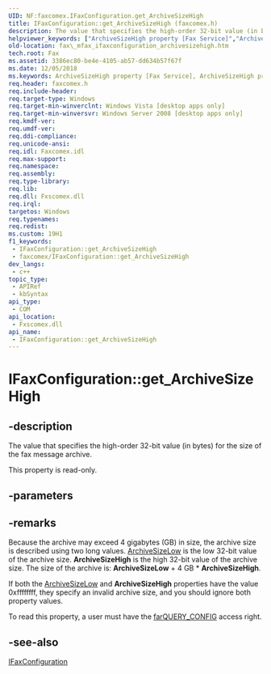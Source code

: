 ```yaml
---
UID: NF:faxcomex.IFaxConfiguration.get_ArchiveSizeHigh
title: IFaxConfiguration::get_ArchiveSizeHigh (faxcomex.h)
description: The value that specifies the high-order 32-bit value (in bytes) for the size of the fax message archive.
helpviewer_keywords: ["ArchiveSizeHigh property [Fax Service]","ArchiveSizeHigh property [Fax Service]","IFaxConfiguration interface","IFaxConfiguration interface [Fax Service]","ArchiveSizeHigh property","IFaxConfiguration.ArchiveSizeHigh","IFaxConfiguration.get_ArchiveSizeHigh","IFaxConfiguration::ArchiveSizeHigh","IFaxConfiguration::get_ArchiveSizeHigh","fax._mfax_ifaxconfiguration_archivesizehigh","faxcomex/IFaxConfiguration::ArchiveSizeHigh","faxcomex/IFaxConfiguration::get_ArchiveSizeHigh","get_ArchiveSizeHigh"]
old-location: fax\_mfax_ifaxconfiguration_archivesizehigh.htm
tech.root: Fax
ms.assetid: 3386ec80-be4e-4105-ab57-dd634b57f67f
ms.date: 12/05/2018
ms.keywords: ArchiveSizeHigh property [Fax Service], ArchiveSizeHigh property [Fax Service],IFaxConfiguration interface, IFaxConfiguration interface [Fax Service],ArchiveSizeHigh property, IFaxConfiguration.ArchiveSizeHigh, IFaxConfiguration.get_ArchiveSizeHigh, IFaxConfiguration::ArchiveSizeHigh, IFaxConfiguration::get_ArchiveSizeHigh, fax._mfax_ifaxconfiguration_archivesizehigh, faxcomex/IFaxConfiguration::ArchiveSizeHigh, faxcomex/IFaxConfiguration::get_ArchiveSizeHigh, get_ArchiveSizeHigh
req.header: faxcomex.h
req.include-header: 
req.target-type: Windows
req.target-min-winverclnt: Windows Vista [desktop apps only]
req.target-min-winversvr: Windows Server 2008 [desktop apps only]
req.kmdf-ver: 
req.umdf-ver: 
req.ddi-compliance: 
req.unicode-ansi: 
req.idl: Faxcomex.idl
req.max-support: 
req.namespace: 
req.assembly: 
req.type-library: 
req.lib: 
req.dll: Fxscomex.dll
req.irql: 
targetos: Windows
req.typenames: 
req.redist: 
ms.custom: 19H1
f1_keywords:
 - IFaxConfiguration::get_ArchiveSizeHigh
 - faxcomex/IFaxConfiguration::get_ArchiveSizeHigh
dev_langs:
 - c++
topic_type:
 - APIRef
 - kbSyntax
api_type:
 - COM
api_location:
 - Fxscomex.dll
api_name:
 - IFaxConfiguration::get_ArchiveSizeHigh
---
```


# IFaxConfiguration::get_ArchiveSizeHigh


## -description

The value that specifies the high-order 32-bit value (in bytes) for the size of the fax message archive.

This property is read-only.

## -parameters

## -remarks

Because the archive may exceed 4 gigabytes (GB) in size, the archive size is described using two long values. <a href="/previous-versions/windows/desktop/api/faxcomex/nf-faxcomex-ifaxconfiguration-get_archivesizelow">ArchiveSizeLow</a> is the low 32-bit value of the archive size. <b>ArchiveSizeHigh</b> is the high 32-bit value of the archive size. The size of the archive is: <b>ArchiveSizeLow</b> + 4 GB * <b>ArchiveSizeHigh</b>. 

If both the <a href="/previous-versions/windows/desktop/api/faxcomex/nf-faxcomex-ifaxconfiguration-get_archivesizelow">ArchiveSizeLow</a> and <b>ArchiveSizeHigh</b> properties have the value 0xffffffff, they specify an invalid archive size, and you should ignore both property values.

To read this property, a user must have the <a href="/previous-versions/windows/desktop/api/faxcomex/ne-faxcomex-fax_access_rights_enum">farQUERY_CONFIG</a> access right.

## -see-also

<a href="/previous-versions/windows/desktop/api/faxcomex/nn-faxcomex-ifaxconfiguration">IFaxConfiguration</a>

